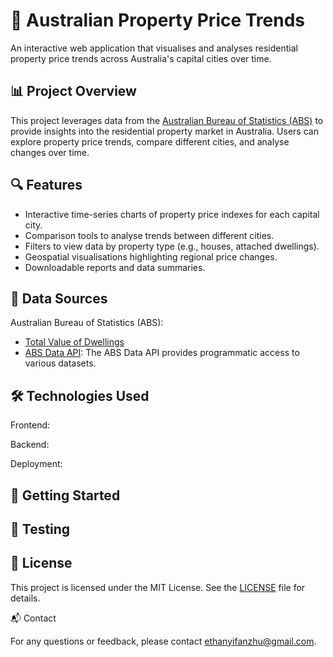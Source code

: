 # 🏡 Australian Property Price Trends

An interactive web application that visualises and analyses residential property price trends across Australia's capital cities over time.

## 📊 Project Overview

This project leverages data from the [Australian Bureau of Statistics (ABS)](https://www.abs.gov.au) to provide insights into the residential property market in Australia. Users can explore property price trends, compare different cities, and analyse changes over time.

## 🔍 Features

- Interactive time-series charts of property price indexes for each capital city.
- Comparison tools to analyse trends between different cities.
- Filters to view data by property type (e.g., houses, attached dwellings).
- Geospatial visualisations highlighting regional price changes.
- Downloadable reports and data summaries.

## 📂 Data Sources

Australian Bureau of Statistics (ABS):
- [Total Value of Dwellings](https://www.abs.gov.au/statistics/economy/price-indexes-and-inflation/total-value-dwellings)
- [ABS Data API](https://www.abs.gov.au/about/data-services/application-programming-interfaces-apis/data-api-user-guide): The ABS Data API provides programmatic access to various datasets.

## 🛠️ Technologies Used

Frontend:


Backend:


Deployment:


## 🚀 Getting Started



## 🧪 Testing



## 📄 License

This project is licensed under the MIT License. See the [LICENSE](/LICENSE) file for details.

📬 Contact

For any questions or feedback, please contact ethanyifanzhu@gmail.com.
